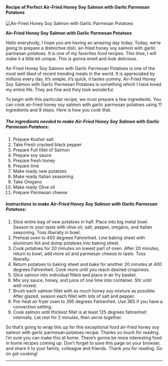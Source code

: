             

#### Recipe of Perfect Air-Fried Honey Soy Salmon with Garlic Parmesan Potatoes

![Air-Fried Honey Soy Salmon with Garlic Parmesan Potatoes](https://img-global.cpcdn.com/recipes/f6c1f6f4e8e9917e/751x532cq70/air-fried-honey-soy-salmon-with-garlic-parmesan-potatoes-recipe-main-photo.jpg)

**Air-Fried Honey Soy Salmon with Garlic Parmesan Potatoes**

Hello everybody, I hope you are having an amazing day today. Today, we’re going to prepare a distinctive dish, air-fried honey soy salmon with garlic parmesan potatoes. It is one of my favorites food recipes. This time, I will make it a little bit unique. This is gonna smell and look delicious.

Air-Fried Honey Soy Salmon with Garlic Parmesan Potatoes is one of the most well liked of recent trending meals in the world. It is appreciated by millions every day. It’s simple, it’s quick, it tastes yummy. Air-Fried Honey Soy Salmon with Garlic Parmesan Potatoes is something which I have loved my entire life. They are fine and they look wonderful.

To begin with this particular recipe, we must prepare a few ingredients. You can cook air-fried honey soy salmon with garlic parmesan potatoes using 11 ingredients and 9 steps. Here is how you cook that.

##### The ingredients needed to make Air-Fried Honey Soy Salmon with Garlic Parmesan Potatoes:

1.  Prepare Kosher salt
2.  Take Fresh cracked black pepper
3.  Prepare Full fillet of Salmon
4.  Prepare soy sauce
5.  Prepare fresh honey
6.  Prepare lime
7.  Make ready new potatoes
8.  Make ready Italian seasoning
9.  Take Oregano
10.  Make ready Olive oil
11.  Prepare Parmesan cheese

##### Instructions to make Air-Fried Honey Soy Salmon with Garlic Parmesan Potatoes:

1.  Slice entire bag of new potatoes in half. Place into big metal bowl. Season to your taste with olive oil, salt, pepper, oregano, and Italian seasoning. Toss liberally in bowl.
2.  Preheat oven to 400 degrees Fahrenheit. Line baking sheet with aluminum foil and dump potatoes into baking sheet.
3.  Cook potatoes for 20 minutes on lowest part of oven. After 20 minutes, return to bowl, add more oil and parmesan cheese to taste. Toss liberally.
4.  Return potatoes to baking sheet and bake for another 20 minutes at 400 degrees Fahrenheit. Cook more until you reach desired crispiness.
5.  Slice salmon into individual fillets and place in air fry basket.
6.  Mix soy sauce, honey, and juice of one lime into container. Stir until well-mixed.
7.  Brush each salmon fillet with as much honey soy mixture as possible. After glazed, season each fillet with lots of salt and pepper.
8.  Pre-heat air fryer oven to 395 degrees Fahrenheit. Use 365 if you have a convection setting.
9.  Cook salmon until thickest fillet is at least 125 degrees fahrenheit internally. Let rest for 2 minutes, then serve together.

So that’s going to wrap this up for this exceptional food air-fried honey soy salmon with garlic parmesan potatoes recipe. Thanks so much for reading. I’m sure you can make this at home. There’s gonna be more interesting food in home recipes coming up. Don’t forget to save this page on your browser, and share it to your family, colleague and friends. Thank you for reading. Go on get cooking!

* * *